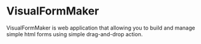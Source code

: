 # VisualFormMaker
VisualFormMaker is web application that allowing you to build and manage simple html forms using simple drag-and-drop action.
